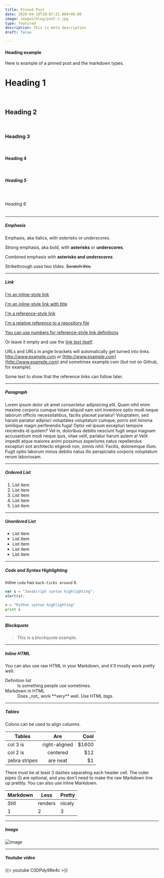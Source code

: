 ```yaml
---
title: Pinned Post
date: 2020-04-18T10:07:21.000+06:00
image: images/blog/post-1.jpg
type: featured
description: This is meta description
draft: false

---
```

#### Heading example

Here is example of a pinned post and the markdown types.

# Heading 1

<br>

## Heading 2

<br>

### Heading 3

<br>

#### Heading 4

<br>

##### Heading 5

<br>

###### Heading 6

<hr>

##### Emphasis

Emphasis, aka italics, with _asterisks_ or _underscores_.

Strong emphasis, aka bold, with **asterisks** or **underscores**.

Combined emphasis with **asterisks and _underscores_**.

Strikethrough uses two tildes. ~~Scratch this.~~

<hr>

##### Link

[I'm an inline-style link](https://www.google.com)

[I'm an inline-style link with title](https://www.google.com "Google's Homepage")

[I'm a reference-style link](https://www.themefisher.com)

[I'm a relative reference to a repository file](../blob/master/LICENSE)

[You can use numbers for reference-style link definitions](https://gethugothemes.com)

Or leave it empty and use the [link text itself](https://www.getjekyllthemes.com).

URLs and URLs in angle brackets will automatically get turned into links.
http://www.example.com or [http://www.example.com](http://www.example.com) and sometimes
example.com (but not on Github, for example).

Some text to show that the reference links can follow later.

<hr>

##### Paragraph

Lorem ipsum dolor sit amet consectetur adipisicing elit. Quam nihil enim maxime corporis cumque totam aliquid nam sint inventore optio modi neque laborum officiis necessitatibus, facilis placeat pariatur! Voluptatem, sed harum pariatur adipisci voluptates voluptatum cumque, porro sint minima similique magni perferendis fuga! Optio vel ipsum excepturi tempore reiciendis id quidem? Vel in, doloribus debitis nesciunt fugit sequi magnam accusantium modi neque quis, vitae velit, pariatur harum autem a! Velit impedit atque maiores animi possimus asperiores natus repellendus excepturi sint architecto eligendi non, omnis nihil. Facilis, doloremque illum. Fugit optio laborum minus debitis natus illo perspiciatis corporis voluptatum rerum laboriosam.

<hr>

##### Ordered List

1. List item
2. List item
3. List item
4. List item
5. List item

<hr>

##### Unordered List

* List item
* List item
* List item
* List item
* List item

<hr>

##### Code and Syntax Highlighting

Inline `code` has `back-ticks around` it.

```javascript
var s = "JavaScript syntax highlighting";
alert(s);
```

```python
s = "Python syntax highlighting"
print s
```

<hr>

##### Blockquote

> This is a blockquote example.

<hr>

##### Inline HTML

You can also use raw HTML in your Markdown, and it'll mostly work pretty well.

<dl>
<dt>Definition list</dt>
<dd>Is something people use sometimes.</dd>

<dt>Markdown in HTML</dt>
<dd>Does _not_ work **very** well. Use HTML <em>tags</em>.</dd>
</dl>

<hr>

##### Tables

Colons can be used to align columns.

| Tables | Are | Cool |
| --- | :---: | ---: |
| col 3 is | right-aligned | $1600 |
| col 2 is | centered | $12 |
| zebra stripes | are neat | $1 |

There must be at least 3 dashes separating each header cell.
The outer pipes (|) are optional, and you don't need to make the
raw Markdown line up prettily. You can also use inline Markdown.

| Markdown | Less | Pretty |
| --- | --- | --- |
| Still | renders | nicely |
| 1 | 2 | 3 |

<hr>

##### Image

![image](../../images/blog/post-6.jpg)

<hr>

##### Youtube video

{{< youtube C0DPdy98e4c >}}